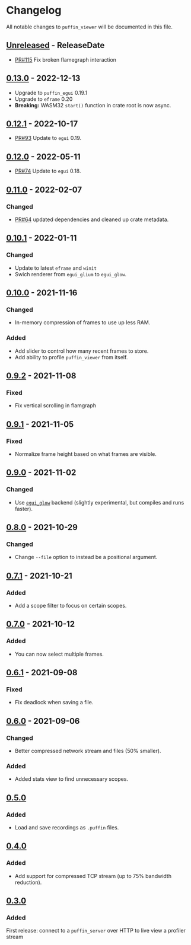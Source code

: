 <!-- markdownlint-disable blanks-around-headings blanks-around-lists no-duplicate-heading -->

# Changelog

All notable changes to `puffin_viewer` will be documented in this file.

<!-- next-header -->
## [Unreleased] - ReleaseDate

- [PR#115](https://github.com/EmbarkStudios/puffin/pull/115) Fix broken flamegraph interaction

## [0.13.0] - 2022-12-13

- Upgrade to `puffin_egui` 0.19.1
- Upgrade to `eframe` 0.20
- **Breaking:** WASM32 `start()` function in crate root is now async.

## [0.12.1] - 2022-10-17
- [PR#93](https://github.com/EmbarkStudios/puffin/pull/93) Update to `egui` 0.19.

## [0.12.0] - 2022-05-11
- [PR#74](https://github.com/EmbarkStudios/puffin/pull/74) Update to `egui` 0.18.

## [0.11.0] - 2022-02-07
### Changed
- [PR#64](https://github.com/EmbarkStudios/puffin/pull/64) updated dependencies and cleaned up crate metadata.

## [0.10.1] - 2022-01-11
### Changed
- Update to latest `eframe` and `winit`
- Swich renderer from `egui_glium` to `egui_glow`.

## [0.10.0] - 2021-11-16
### Changed
- In-memory compression of frames to use up less RAM.

### Added
- Add slider to control how many recent frames to store.
- Add ability to profile `puffin_viewer` from itself.

## [0.9.2] - 2021-11-08
### Fixed
- Fix vertical scrolling in flamgraph

## [0.9.1] - 2021-11-05
### Fixed
- Normalize frame height based on what frames are visible.

## [0.9.0] - 2021-11-02
### Changed
- Use [`egui_glow`](https://github.com/emilk/egui/tree/master/egui_glow) backend (slightly experimental, but compiles and runs faster).

## [0.8.0] - 2021-10-29
### Changed
- Change `--file` option to instead be a positional argument.

## [0.7.1] - 2021-10-21
### Added
- Add a scope filter to focus on certain scopes.

## [0.7.0] - 2021-10-12
### Added
- You can now select multiple frames.

## [0.6.1] - 2021-09-08
### Fixed
- Fix deadlock when saving a file.

## [0.6.0] - 2021-09-06
### Changed
- Better compressed network stream and files (50% smaller).

### Added
- Added stats view to find unnecessary scopes.

## [0.5.0]
### Added
- Load and save recordings as `.puffin` files.

## [0.4.0]
### Added
- Add support for compressed TCP stream (up to 75% bandwidth reduction).

## [0.3.0]
### Added
First release: connect to a `puffin_server` over HTTP to live view a profiler stream

<!-- next-url -->
[Unreleased]: https://github.com/EmbarkStudios/puffin/compare/puffin_viewer-0.13.0...HEAD
[0.13.0]: https://github.com/EmbarkStudios/puffin/compare/puffin_viewer-0.12.1...puffin_viewer-0.13.0
[0.12.1]: https://github.com/EmbarkStudios/puffin/compare/puffin_viewer-0.12.0...puffin_viewer-0.12.1
[0.12.0]: https://github.com/EmbarkStudios/puffin/compare/0.11.0...puffin_viewer-0.12.0
[0.11.0]: https://github.com/EmbarkStudios/puffin/compare/0.10.1...puffin_viewer-0.11.0
[0.10.1]: https://github.com/EmbarkStudios/puffin/compare/puffin_viewer-0.10.0...puffin_viewer-0.10.1
[0.10.0]: https://github.com/EmbarkStudios/puffin/compare/puffin_viewer-0.9.2...puffin_viewer-0.10.0
[0.9.2]: https://github.com/EmbarkStudios/puffin/compare/puffin_viewer-0.9.1...puffin_viewer-0.9.2
[0.9.1]: https://github.com/EmbarkStudios/puffin/compare/puffin_viewer-0.9.0...puffin_viewer-0.9.1
[0.9.0]: https://github.com/EmbarkStudios/puffin/compare/puffin_viewer-0.8.0...puffin_viewer-0.9.0
[0.8.0]: https://github.com/EmbarkStudios/puffin/compare/puffin_viewer-0.7.1...puffin_viewer-0.8.0
[0.7.1]: https://github.com/EmbarkStudios/puffin/compare/puffin_viewer-0.7.0...puffin_viewer-0.7.1
[0.7.0]: https://github.com/EmbarkStudios/puffin/compare/puffin_viewer-0.6.1...puffin_viewer-0.7.0
[0.6.1]: https://github.com/EmbarkStudios/puffin/compare/puffin_viewer-0.6.0...puffin_viewer-0.6.1
[0.6.0]: https://github.com/EmbarkStudios/puffin/compare/puffin_viewer-0.5.0...puffin_viewer-0.6.0
[0.5.0]: https://github.com/EmbarkStudios/puffin/compare/puffin_viewer-0.4.0...puffin_viewer-0.5.0
[0.4.0]: https://github.com/EmbarkStudios/puffin/compare/puffin_viewer-0.3.0...puffin_viewer-0.4.0
[0.3.0]: https://github.com/EmbarkStudios/puffin/releases/tag/puffin_viewer-0.3.0

